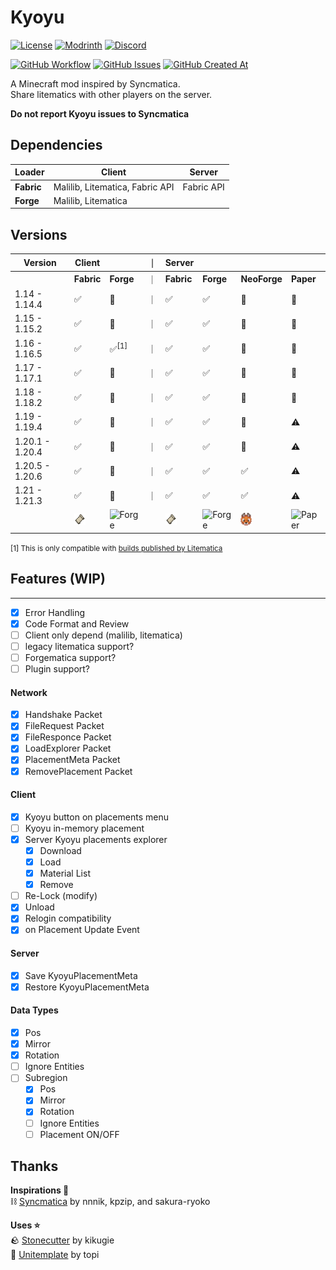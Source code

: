 # Kyoyu

[![License](https://img.shields.io/github/license/Vulpeus-Server/kyoyu)](http://www.gnu.org/licenses/lgpl-3.0.html)
[![Modrinth](https://img.shields.io/modrinth/dt/VozTPxB4?label=Modrinth%20Downloads)](https://modrinth.com/mod/VozTPxB4)
[![Discord](https://img.shields.io/discord/1157213775791935539?logo=Discord)](https://discord.gg/tjayanzYMf)

[![GitHub Workflow](https://github.com/Vulpeus-Server/kyoyu/actions/workflows/gradle.yml/badge.svg)](https://github.com/Vulpeus-Server/kyoyu/actions/workflows/gradle.yml)
[![GitHub Issues](https://img.shields.io/github/issues/Vulpeus-Server/kyoyu)](https://github.com/Vulpeus-Server/kyoyu/issues)
[![GitHub Created At](https://img.shields.io/github/created-at/Vulpeus-Server/kyoyu)](https://github.com/Vulpeus-Server/kyoyu)

A Minecraft mod inspired by Syncmatica.<br>
Share litematics with other players on the server.

<strong> Do not report Kyoyu issues to Syncmatica </strong>

## Dependencies

| Loader        | Client                          | Server     |
|---------------|---------------------------------|------------|
| **Fabric**    | Malilib, Litematica, Fabric API | Fabric API |
| **Forge**     | Malilib, Litematica             |            |

## Versions

| Version          | Client     |           |｜| Server     |           |              |           |
|------------------|------------|-----------|--|------------|-----------|--------------|-----------|
|                  | **Fabric** | **Forge** |｜| **Fabric** | **Forge** | **NeoForge** | **Paper** |
| 1.14 - 1.14.4    | ✅        | 🚫        |｜| ✅        | ✅        | 🚫          | 🚫       |
| 1.15 - 1.15.2    | ✅        | 🚫        |｜| ✅        | ✅        | 🚫          | 🚫       |
| 1.16 - 1.16.5    | ✅        | ✅<sup>[1]</sup>|｜| ✅        | ✅        | 🚫          | 🚫       |
| 1.17 - 1.17.1    | ✅        | 🚫        |｜| ✅        | ✅        | 🚫          | 🚫       |
| 1.18 - 1.18.2    | ✅        | 🚫        |｜| ✅        | ✅        | 🚫          | 🚫       |
| 1.19 - 1.19.4    | ✅        | 🚫        |｜| ✅        | ✅        | 🚫          | ⚠️       |
| 1.20.1 - 1.20.4  | ✅        | 🚫        |｜| ✅        | ✅        | 🚫          | ⚠️       |
| 1.20.5 - 1.20.6  | ✅        | 🚫        |｜| ✅        | ✅        | ✅          | ⚠️       |
| 1.21 - 1.21.3    | ✅        | 🚫        |｜| ✅        | ✅        | ✅          | ⚠️       |
||<img src="https://raw.githubusercontent.com/FabricMC/fabric/refs/heads/1.21.4/src/main/resources/assets/fabric/icon.png" width="18px" alt="Fabric">|<img src="https://raw.githubusercontent.com/MinecraftForge/MinecraftForge/refs/heads/1.21.x/icon.ico" width="18px" alt="Forge">||<img src="https://raw.githubusercontent.com/FabricMC/fabric/refs/heads/1.21.4/src/main/resources/assets/fabric/icon.png" width="18px" alt="Fabric">|<img src="https://raw.githubusercontent.com/MinecraftForge/MinecraftForge/refs/heads/1.21.x/icon.ico" width="18px" alt="Forge">|<img src="https://raw.githubusercontent.com/neoforged/NeoForge/ac7a3bc021d604509763dd8d310aefc8fc4a4039/.idea/icon.svg" width="18px" alt="NeoForge">|<img src="https://forums.papermc.io/data/assets/logo/paperlogo512.png" width="18px" alt="Paper">|

<small>[1] This is only compatible with <a href="https://modrinth.com/mod/litematica/versions?g=1.16.5&l=forge" target="_blank">builds published by Litematica</a></small>

## Features (WIP)

---

- [x] Error Handling
- [x] Code Format and Review
- [ ] Client only depend (malilib, litematica)
- [ ] legacy litematica support?
- [ ] Forgematica support?
- [ ] Plugin support?

#### Network

- [x] Handshake Packet
- [x] FileRequest Packet
- [x] FileResponce Packet
- [x] LoadExplorer Packet
- [x] PlacementMeta Packet
- [x] RemovePlacement Packet

#### Client

- [x] Kyoyu button on placements menu
- [ ] Kyoyu in-memory placement
- [x] Server Kyoyu placements explorer
  - [x] Download
  - [x] Load
  - [x] Material List
  - [x] Remove
- [ ] Re-Lock (modify)
- [x] Unload
- [x] Relogin compatibility
- [x] on Placement Update Event

#### Server

- [x] Save KyoyuPlacementMeta
- [x] Restore KyoyuPlacementMeta

#### Data Types

- [x] Pos
- [x] Mirror
- [x] Rotation
- [ ] Ignore Entities
- [ ] Subregion
  - [x] Pos
  - [x] Mirror
  - [x] Rotation
  - [ ] Ignore Entities
  - [ ] Placement ON/OFF

## Thanks

**Inspirations 🔖**<br>
⛓️ [Syncmatica](https://github.com/End-Tech/syncmatica) by nnnik, kpzip, and sakura-ryoko<br>

**Uses ⭐**<br>
🪨 [Stonecutter](https://stonecutter.kikugie.dev/) by kikugie<br>
🍤 [Unitemplate](https://github.com/topi-banana/unitemplate/tree/stonecutter) by topi

